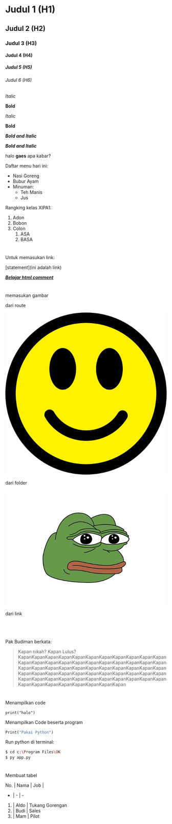 # Judul 1 (H1) #

## Judul 2 (H2) ##

### Judul 3 (H3) ###

#### Judul 4 (H4) ####

##### Judul 5 (H5) #####

###### Judul 6 (H6) ######

*Italic*

**Bold**

_Italic_

__Bold__

*__Bold and Italic__*

**_Bold and Italic_**

halo **gaes** apa kabar?

Daftar menu hari ini:

- Nasi Goreng
- Bubur Ayam
- Minuman:
  - Teh Manis
  - Jus

Rangking kelas XIPA1:

1. Adon
2. Bobon
3. Colon
    1. ASA
    2. BASA

#

Untuk memasukan link:

[statement](ini adalah link)

**_[Belajar html comment](https://www.w3schools.com/html/html_comments.asp)_**

#

memasukan gambar

dari route

![Smile](./smiley.png)

dari folder

![Pepe](./Gambar_git/pepe.jpg)

dari link

![]()

#

Pak Budiman berkata:
> Kapan nikah? Kapan Lulus? KapanKapanKapanKapanKapanKapanKapanKapanKapanKapanKapanKapanKapanKapanKapanKapanKapanKapanKapanKapanKapanKapanKapanKapanKapanKapanKapanKapanKapanKapanKapanKapanKapanKapanKapanKapanKapanKapanKapanKapanKapanKapanKapanKapanKapanKapanKapanKapanKapanKapanKapanKapanKapanKapanKapanKapanKapanKapanKapanKapanKapanKapanKapan

#

Menampilkan code

```
print("halo")
```

Menampilkan Code beserta program

```Python
Print("Pakai Python")
```

Run python di terminal:

```bash
$ cd c:\Program Files\OK
$ py app.py
```

#

Membuat tabel

No. | Nama | Job |
- | - | -
1. | Aldo | Tukang Gorengan
2. | Budi | Sales
3. | Mam | Pilot
